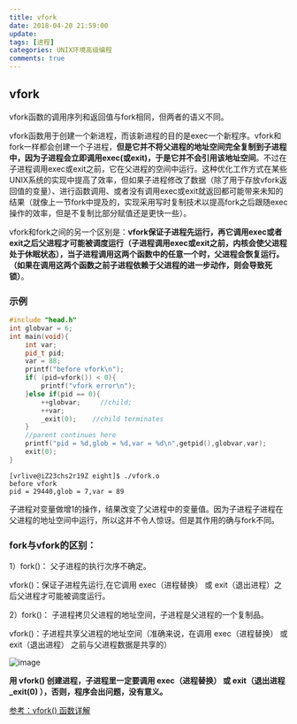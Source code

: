 ```yaml
---
title: vfork
date: 2018-04-20 21:59:00
update: 
tags: [进程]
categories: UNIX环境高级编程
comments: true
---
```


## vfork

vfork函数的调用序列和返回值与fork相同，但两者的语义不同。

<!--more-->

vfork函数用于创建一个新进程，而该新进程的目的是exec一个新程序。vfork和fork一样都会创建一个子进程，**但是它并不将父进程的地址空间完全复制到子进程中，因为子进程会立即调用exec(或exit)，于是它并不会引用该地址空间**。不过在子进程调用exec或exit之前，它在父进程的空间中运行。这种优化工作方式在某些UNIX系统的实现中提高了效率，但如果子进程修改了数据（除了用于存放vfork返回值的变量）、进行函数调用、或者没有调用exec或exit就返回都可能带来未知的结果（就像上一节fork中提及的，实现采用写时复制技术以提高fork之后跟随exec操作的效率，但是不复制比部分赋值还是更快一些）。

vfork和fork之间的另一个区别是：**vfork保证子进程先运行，再它调用exec或者exit之后父进程才可能被调度运行（子进程调用exec或exit之前，内核会使父进程处于休眠状态），当子进程调用这两个函数中的任意一个时，父进程会恢复运行。（如果在调用这两个函数之前子进程依赖于父进程的进一步动作，则会导致死锁）**。

### 示例

```C++
#include "head.h"
int globvar = 6;
int main(void){
	int var;
	pid_t pid;
	var = 88;
	printf("before vfork\n");
	if( (pid=vfork()) < 0){
		printf("vfork error\n");
	}else if(pid == 0){  
		++globvar;     //child;
		++var;
		_exit(0);    //child terminates
	}
	//parent continues here
	printf("pid = %d,glob = %d,var = %d\n",getpid(),globvar,var);
	exit(0);
}
```

```
[vrlive@iZ23chs2r19Z eight]$ ./vfork.o 
before vfork
pid = 29440,glob = 7,var = 89
```

子进程对变量做增1的操作，结果改变了父进程中的变量值。因为子进程子进程在父进程的地址空间中运行，所以这并不令人惊讶。但是其作用的确与fork不同。

### fork与vfork的区别：


1）fork()： 父子进程的执行次序不确定。

vfork()：保证子进程先运行,在它调用 exec（进程替换） 或 exit（退出进程）之后父进程才可能被调度运行。

2）fork()： 子进程拷贝父进程的地址空间，子进程是父进程的一个复制品。

vfork()：子进程共享父进程的地址空间（准确来说，在调用 exec（进程替换） 或 exit（退出进程） 之前与父进程数据是共享的）

![image](http://ou6yob3zd.bkt.clouddn.com/vfork.png)


**用 vfork() 创建进程，子进程里一定要调用 exec（进程替换） 或 exit（退出进程 _exit(0) ），否则，程序会出问题，没有意义。**

[参考：vfork() 函数详解](https://blog.csdn.net/tennysonsky/article/details/45847107)













